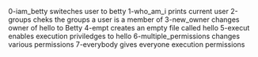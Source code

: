 0-iam_betty switeches user to betty
1-who_am_i prints current user
2-groups cheks the groups a user is a member of
3-new_owner changes owner of hello to Betty
4-empt creates an empty file called hello
5-execut enables execution priviledges to hello
6-multiple_permissions changes various permissions
7-everybody gives everyone execution permissions
